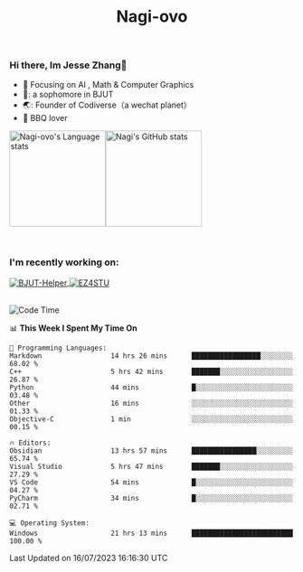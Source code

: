 

<!--
**Nagi-ovo/Nagi-ovo** is a ✨ _special_ ✨ repository because its `README.md` (this file) appears on your GitHub profile.

Here are some ideas to get you started:

- 🔭 I’m currently working on ...
- 🌱 I’m currently learning ...
- 👯 I’m looking to collaborate on ...
- 🤔 I’m looking for help with ...
- 💬 Ask me about ...
- 📫 How to reach me: ...
- 😄 Pronouns: ...
- ⚡ Fun fact: ...
-->
<h1 align="center">Nagi-ovo</h3>


<br />

 ### Hi there, Im Jesse Zhang👋
- :orange_book: Focusing on AI , Math & Computer Graphics
- 🔬: a sophomore in BJUT
- 🌏: Founder of Codiverse（a wechat planet）
- :meat_on_bone: BBQ lover

<div style="display:flex; flex-wrap:wrap; height: 200px;">
  <img height="170" src="https://github-readme-stats-git-main-nagi-ovo.vercel.app/api/top-langs/?username=Nagi-ovo&hide=css,scss,html,java,typescript&layout=compact&card_width=345&card_height=400" alt="Nagi-ovo's Language stats">
  <img height="170" src="https://github-readme-stats-git-main-nagi-ovo.vercel.app/api?username=Nagi-ovo&show_icons=true&theme=radical" alt="Nagi's GitHub stats">
</div>

### I'm recently working on:</a>

 <div>
<a href="https://github.com/Open-BJUT/BJUT-Helper">
  <img align="center" src="https://github-readme-stats-git-main-nagi-ovo.vercel.app/api/pin/?username=Nagi-ovo&repo=BJUT-Helper" alt="BJUT-Helper">
</a>
<a href="https://github.com/Nagi-ovo/EZ4STU">
  <img align="center" src="https://github-readme-stats-git-main-nagi-ovo.vercel.app/api/pin/?username=Nagi-ovo&repo=EZ4STU" alt="EZ4STU">
</a>  
</div>

<br />

<!--START_SECTION:waka-->
![Code Time](http://img.shields.io/badge/Code%20Time-100%20hrs%201%20min-blue)

📊 **This Week I Spent My Time On** 

```text
💬 Programming Languages: 
Markdown                 14 hrs 26 mins      █████████████████░░░░░░░░   68.02 % 
C++                      5 hrs 42 mins       ███████░░░░░░░░░░░░░░░░░░   26.87 % 
Python                   44 mins             █░░░░░░░░░░░░░░░░░░░░░░░░   03.48 % 
Other                    16 mins             ░░░░░░░░░░░░░░░░░░░░░░░░░   01.33 % 
Objective-C              1 min               ░░░░░░░░░░░░░░░░░░░░░░░░░   00.15 % 

🔥 Editors: 
Obsidian                 13 hrs 57 mins      ████████████████░░░░░░░░░   65.74 % 
Visual Studio            5 hrs 47 mins       ███████░░░░░░░░░░░░░░░░░░   27.29 % 
VS Code                  54 mins             █░░░░░░░░░░░░░░░░░░░░░░░░   04.27 % 
PyCharm                  34 mins             █░░░░░░░░░░░░░░░░░░░░░░░░   02.71 % 

💻 Operating System: 
Windows                  21 hrs 13 mins      █████████████████████████   100.00 % 
```


 Last Updated on 16/07/2023 16:16:30 UTC
<!--END_SECTION:waka-->



